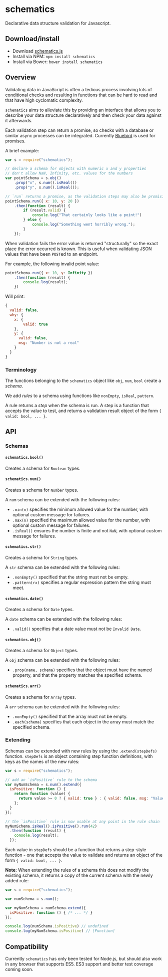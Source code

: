 # schematics

Declarative data structure validation for Javascript.

## Download/install

- Download [schematics.js](lib/schematics.js)
- Install via NPM: `npm install schematics`
- Install via Bower: `bower install schematics`

## Overview

Validating data in JavaScript is often a tedious process involving lots of conditional checks and resulting in functions that can be hard to read and that have high cyclomatic complexity.

`schematics` aims to alleviate this by providing an interface that allows you to describe your data structure declaratively and then check your data against it afterwards.

Each validation step can return a promise, so checks with a database or similar async processes can be integrated. Currently [Bluebird](https://github.com/petkaantonov/bluebird) is used for promises.

A brief example:

```js
var s = require("schematics");

// declare a schema for objects with numeric x and y properties
// don't allow NaN, Infinity, etc. values for the numbers
var pointSchema = s.obj()
    .prop("x", s.num().isReal())
    .prop("y", s.num().isReal());

// `run` returns a promise, as the validation steps may also be promisified
pointSchema.run({ x: 10, y: 20 })
    .then(function (result) {
        if (result.valid) {
            console.log("That certainly looks like a point!")
        } else {
            console.log("Something went horribly wrong.");
        }
    });
```

When validation fails the error value is returned "structurally" so the exact place the error occurred is known. This is useful when validating JSON values that have been `POST`ed to an endpoint.

For example, the following invalid point value:

```js
pointSchema.run({ x: 10, y: Infinity })
    .then(function (result) {
        console.log(result);
    })
```

Will print:

```js
{
  valid: false,
  why: {
    x: {
        valid: true
    },
    y: {
      valid: false,
      msg: "Number is not a real"
    }
  }
}
```

### Terminology

The functions belonging to the `schematics` object like `obj`, `num`, `bool` create a _schema_.

We add _rules_ to a schema using functions like `nonEmpty`, `isReal`, `pattern`.

A rule returns a _step_ when the schema is run. A step is a function that accepts the value to test, and returns a validation result object of the form `{ valid: bool, ... }`.

## API

### Schemas

#### `schematics.bool()`

Creates a schema for `Boolean` types.

#### `schematics.num()`

Creates a schema for `Number` types.

A `num` schema can be extended with the following rules:

- `.min(n)` specifies the minimum allowed value for the number, with optional custom message for failures.
- `.max(n)` specified the maximum allowed value for the number, with optional custom message for failures.
- `.isReal()` ensures the number is finite and not `NaN`, with optional custom message for failures.

#### `schematics.str()`

Creates a schema for `String` types.

A `str` schema can be extended with the following rules:

- `.nonEmpty()` specified that the string must not be empty.
- `.pattern(rx)` specifies a regular expression pattern the string must meet.

#### `schematics.date()`

Creates a schema for `Date` types.

A `date` schema can be extended with the following rules:

- `.valid()` specifies that a date value must not be `Invalid Date`.

#### `schematics.obj()`

Creates a schema for `Object` types.

A `obj` schema can be extended with the following rules:

- `.prop(name, schema)` specifies that the object must have the named property, and that the property matches the specified schema.

#### `schematics.arr()`

Creates a schema for `Array` types.

A `arr` schema can be extended with the following rules:

- `.nonEmpty()` specified that the array must not be empty.
- `.each(schema)` specifies that each object in the array must match the specified schema.

### Extending

Schemas can be extended with new rules by using the `.extend(stepDefs)` function. `stepDefs` is an object containing step function definitions, with keys as the names of the new rules:

```js
var s = require("schematics");

// add an `isPositive` rule to the schema
var myNumSchema = s.num().extend({
  isPositive: function () {
    return function (value) {
      return value >= 0 ? { valid: true } : { valid: false, msg: "Value is negative" };
    };
  }
});

// the `isPositive` rule is now usable at any point in the rule chain
myNumSchema.isReal().isPositive().run(42)
  .then(function (result) {
    console.log(result);
  });
```

Each value in `stepDefs` should be a function that returns a step-style function - one that accepts the value to validate and returns an object of the form `{ valid: bool, ... }`.

**Note:** When extending the rules of a schema this does not modify the existing schema, it returns a copy of the current schema with the newly added rule:

```js
var s = require("schematics");

var numSchema = s.num();

var myNumSchema = numSchema.extend({
  isPositive: function () { /* ... */ }
});

console.log(numSchema.isPositive) // undefined
console.log(myNumSchema.isPositive) // [Function]
```

## Compatibility

Currently `schematics` has only been tested for Node.js, but should also work in any browser that supports ES5. ES3 support and better test coverage coming soon.
